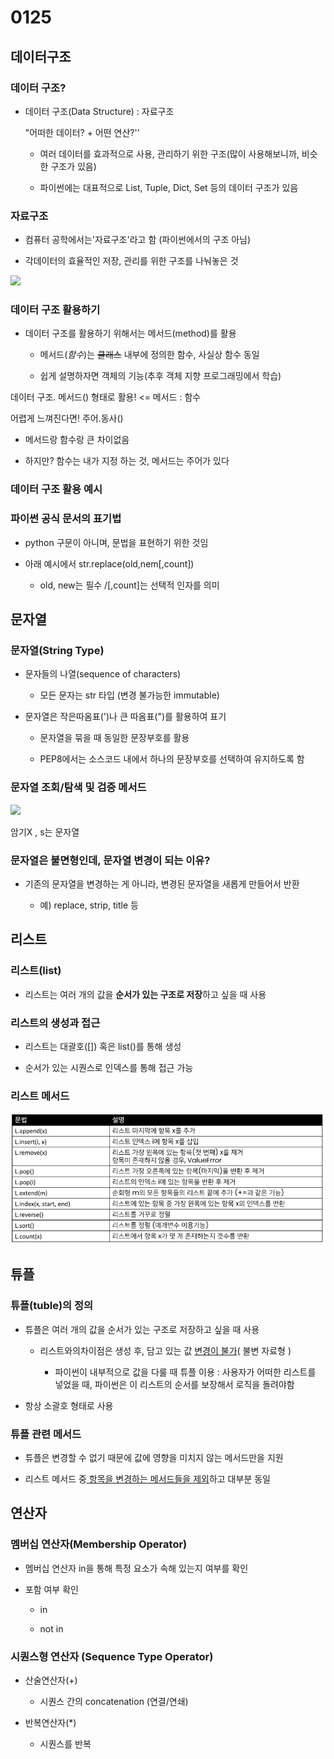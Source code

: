 # 0125

## 데이터구조

### 데이터 구조?

- 데이터 구조(Data Structure) : 자료구조
  
  "어떠한 데이터? + 어떤 연산?''
  
  - 여러 데이터를 효과적으로 사용, 관리하기 위한 구조(많이 사용해보니까, 비슷한 구조가 있음)
  
  - 파이썬에는 대표적으로 List, Tuple, Dict, Set 등의 데이터 구조가 있음

### 자료구조

- 컴퓨터 공학에서는'자료구조'라고 함 (파이썬에서의 구조 아님)

- 각데이터의 효율적인 저장, 관리를 위한 구조를 나눠놓은 것

![](C:\Users\SSAFY\AppData\Roaming\marktext\images\2023-01-25-11-18-41-image.png)

### 데이터 구조 활용하기

- 데이터 구조를 활용하기 위해서는 메서드(method)를 활용
  
  - 메서드(*함수*)는 ~~클래스~~ 내부에 정의한 함수, 사실상 함수 동일
  
  - 쉽게 설명하자면 객체의 기능(추후 객체 지향 프로그래밍에서 학습)

데이터 구조. 메서드() 형태로 활용! <= 메서드 : 함수

어렵게 느껴진다면! 주어.동사()

- 메서드랑 함수랑 큰 차이없음

- 하지만? 함수는 내가 지정 하는 것, 메서드는 주어가 있다

### 데이터 구조 활용 예시

### 파이썬 공식 문서의 표기법

- python 구문이 아니며, 문법을 표현하기 위한 것임

- 아래 예시에서 str.replace(old,nem[,count])
  
  - old, new는 필수 /[,count]는 선택적 인자를 의미

## 문자열

### 문자열(String Type)

- 문자들의 나열(sequence of characters)
  
  - 모든 문자는 str 타입 (변경 불가능한 immutable)

- 문자열은 작은따옴표(')나 큰 따옴표(")를 활용하여 표기
  
  - 문자열을 묶을 때 동일한 문장부호를 활용
  
  - PEP8에서는 소스코드 내에서 하나의 문장부호를 선택하여 유지하도록 함

### 문자열 조회/탐색 및 검증 메서드

![](C:\Users\SSAFY\AppData\Roaming\marktext\images\2023-01-25-11-35-25-image.png)

암기X , s는 문자열

### 문자열은 불면형인데, 문자열 변경이 되는 이유?

- 기존의 문자열을 변경하는 게 아니라, 변경된 문자열을 새롭게 만들어서 반환
  
  - 예) replace, strip, title 등

## 리스트

### 리스트(list)

- 리스트는 여러 개의 값을 **순서가 있는 구조로 저장**하고 싶을 때 사용

### 리스트의 생성과 접근

- 리스트는 대괄호([]) 혹은 list()를 통해 생성

- 순서가 있는 시퀀스로 인덱스를 통해 접근 가능

### 리스트 메서드

![](0125필기_assets/2023-01-25-11-43-44-image.png)

## 튜플

### 튜플(tuble)의 정의

- 튜플은 여러 개의 값을 순서가 있는 구조로 저장하고 싶을 때 사용
  
  - 리스트와의차이점은 생성 후, 담고 있는 값 <u>변경이 불가</u>( 불변 자료형 )
    
    - 파이썬이 내부적으로 값을 다룰 때 튜플 이용 : 사용자가 어떠한 리스트를 넣었을 때, 파이썬은 이 리스트의 순서를 보장해서 로직을 돌려야함

- 항상 소괄호 형태로 사용

### 튜플 관련 메서드

- 튜플은 변경할 수 없기 때문에 값에 영향을 미치지 않는 메서드만을 지원

- 리스트 메서드 중<u> 항목을 변경하는 메서드들을 제외</u>하고 대부분 동일

## 연산자

### 멤버십 연산자(Membership Operator)

- 멤버십 연산자 in을 통해 특정 요소가 속해 있는지 여부를 확인

- 포함 여부 확인
  
  - in
  
  - not in

### 시퀀스형 연산자 (Sequence Type Operator)

- 산술연산자(+)
  
  - 시퀀스 간의 concatenation (연결/연쇄)

- 반복연산자(*)
  
  - 시퀀스를 반복
